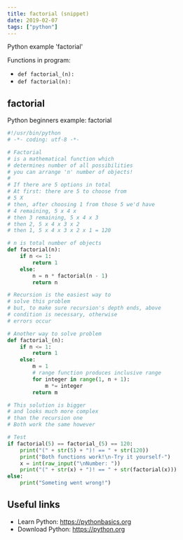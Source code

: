 ```yaml
---
title: factorial (snippet)
date: 2019-02-07
tags: ["python"]
---
```

Python example 'factorial'

Functions in program: 
* `def factorial_(n):`
* `def factorial(n):`

## factorial

Python beginners example: factorial

```python
#!/usr/bin/python
# -*- coding: utf-8 -*-

# Factorial
# is a mathematical function which 
# determines number of all possibilities
# you can arrange 'n' number of objects!
#
# If there are 5 options in total
# At first: there are 5 to choose from
# 5 X
# then, after choosing 1 from those 5 we'd have
# 4 remaining, 5 x 4 x
# then 3 remaining, 5 x 4 x 3
# then 2, 5 x 4 x 3 x 2
# then 1, 5 x 4 x 3 x 2 x 1 = 120

# n is total number of objects
def factorial(n):
	if n <= 1:
		return 1
	else:
		n = n * factorial(n - 1)
		return n

# Recursion is the easiest way to 
# solve this problem
# but, to make sure recursion's depth ends, above
# condition is necessary, otherwise
# errors occur

# Another way to solve problem
def factorial_(n):
	if n <= 1:
		return 1
	else:
		m = 1
		# range function produces inclusive range
		for integer in range(1, n + 1):
			m *= integer
		return m 

# This solution is bigger 
# and looks much more complex 
# than the recursion one
# Both work the same however

# Test
if factorial(5) == factorial_(5) == 120:
	print("(" + str(5) + ")! == " + str(120))
	print("Both functions work!\n-Try it yourself-")
	x = int(raw_input("\nNumber: "))
	print("(" + str(x) + ")! == " + str(factorial(x)))
else:
	print("Someting went wrong!")


```

## Useful links

- Learn Python: https://pythonbasics.org
- Download Python: https://python.org
